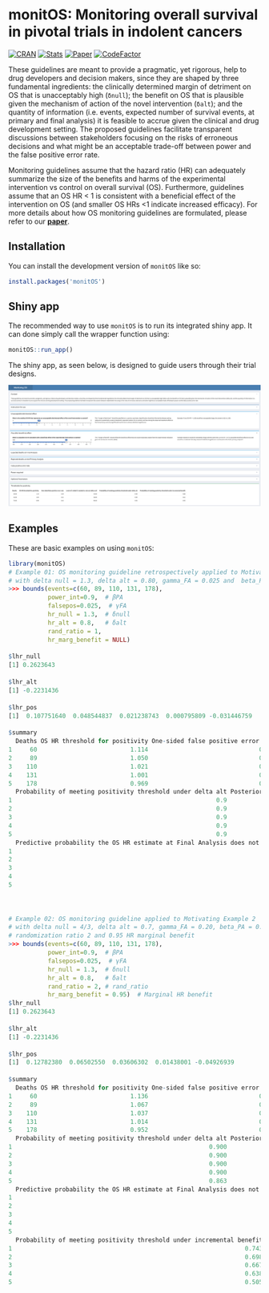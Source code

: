 # monitOS: Monitoring overall survival in pivotal trials in indolent cancers

<!-- badges: start -->

[![CRAN](https://www.r-pkg.org/badges/version-ago/monitOS)](https://CRAN.R-project.org/package=monitOS)
[![Stats](https://cranlogs.r-pkg.org/badges/grand-total/monitOS?color=brightgreen)](https://CRAN.R-project.org/package=monitOS)
[![Paper](https://img.shields.io/badge/SBR-Monitoring_Overall_Survival_in_Pivotal_Trials_in_Indolent_Cancers-blue)](https://www.tandfonline.com/doi/full/10.1080/19466315.2024.2365648)
[![CodeFactor](https://www.codefactor.io/repository/github/novartis/monitos/badge/main)](https://www.codefactor.io/repository/github/novartis/monitos/overview/main)
<!-- [![Preprint](https://img.shields.io/badge/arXiv-Monitoring_Overall_Survival_in_Pivotal_Trials_in_Indolent_Cancers-blue)](https://arxiv.org/abs/2310.20658) -->



<!-- badges: end -->

These guidelines are meant to provide a pragmatic, yet rigorous, help to drug developers and decision makers, since they are shaped by three fundamental ingredients: the clinically determined margin of detriment on OS that is unacceptably high (`δnull`); the benefit on OS that is plausible given the mechanism of action of the novel intervention (`δalt`); and the quantity of information (i.e. events, expected number of survival events, at primary and final analysis) it is feasible to accrue given the clinical and drug development setting. The proposed guidelines facilitate transparent discussions between stakeholders focusing on the risks of erroneous decisions and what might be an acceptable trade-off between power and the false positive error rate.

Monitoring guidelines assume that the hazard ratio (HR) can adequately summarize the size of the benefits and harms of the experimental intervention vs control on overall survival (OS). Furthermore, guidelines assume that an OS HR \< 1 is consistent with a beneficial effect of the intervention on OS (and smaller OS HRs \<1 indicate increased efficacy). For more details about how OS monitoring guidelines are formulated, please refer to our [**paper**](https://www.tandfonline.com/doi/full/10.1080/19466315.2024.2365648).

## Installation

You can install the development version of `monitOS` like so:

``` r
install.packages('monitOS')
```

## Shiny app

The recommended way to use `monitOS` is to run its integrated shiny app.
It can done simply call the wrapper function using:

``` r
monitOS::run_app()
```
The shiny app, as seen below, is designed to guide users through their trial designs.

![](man/figures/shiny.png)

## Examples

These are basic examples on using `monitOS`:

``` r
library(monitOS)
# Example 01: OS monitoring guideline retrospectively applied to Motivating Example 1
# with delta null = 1.3, delta alt = 0.80, gamma_FA = 0.025 and  beta_PA = 0.10.
>>> bounds(events=c(60, 89, 110, 131, 178),
           power_int=0.9,  # βPA
           falsepos=0.025,  # γFA
           hr_null = 1.3,  # δnull
           hr_alt = 0.8,   # δalt
           rand_ratio = 1,
           hr_marg_benefit = NULL)

$lhr_null
[1] 0.2623643

$lhr_alt
[1] -0.2231436

$lhr_pos
[1]  0.107751640  0.048544837  0.021238743  0.000795809 -0.031446759

$summary
  Deaths OS HR threshold for positivity One-sided false positive error rate Level of 2-sided CI needed to rule out delta null
1     60                          1.114                               0.275                                                45
2     89                          1.050                               0.157                                                69
3    110                          1.021                               0.103                                                79
4    131                          1.001                               0.067                                                87
5    178                          0.969                               0.025                                                95
  Probability of meeting positivity threshold under delta alt Posterior probability the true OS HR exceeds delta null given the data
1                                                         0.9                                                                  0.275
2                                                         0.9                                                                  0.157
3                                                         0.9                                                                  0.103
4                                                         0.9                                                                  0.067
5                                                         0.9                                                                  0.025
  Predictive probability the OS HR estimate at Final Analysis does not exceed the positivity threshold
1                                                                                               25.394
2                                                                                               29.681
3                                                                                               32.744
4                                                                                               35.977
5                                                                                                   NA



# Example 02: OS monitoring guideline applied to Motivating Example 2
# with delta null = 4/3, delta alt = 0.7, gamma_FA = 0.20, beta_PA = 0.1, 
# randomization ratio 2 and 0.95 HR marginal benefit
>>> bounds(events=c(60, 89, 110, 131, 178),
           power_int=0.9,  # βPA
           falsepos=0.025,  # γFA
           hr_null = 1.3,  # δnull
           hr_alt = 0.8,   # δalt
           rand_ratio = 2, # rand_ratio
           hr_marg_benefit = 0.95)  # Marginal HR benefit
$lhr_null
[1] 0.2623643

$lhr_alt
[1] -0.2231436

$lhr_pos
[1]  0.12782380  0.06502550  0.03606302  0.01438001 -0.04926939

$summary
  Deaths OS HR threshold for positivity One-sided false positive error rate Level of 2-sided CI needed to rule out delta null
1     60                          1.136                               0.312                                                38
2     89                          1.067                               0.190                                                62
3    110                          1.037                               0.132                                                74
4    131                          1.014                               0.090                                                82
5    178                          0.952                               0.025                                                95
  Probability of meeting positivity threshold under delta alt Posterior probability the true OS HR exceeds delta null given the data
1                                                       0.900                                                                  0.301
2                                                       0.900                                                                  0.176
3                                                       0.900                                                                  0.118
4                                                       0.900                                                                  0.078
5                                                       0.863                                                                  0.019
  Predictive probability the OS HR estimate at Final Analysis does not exceed the positivity threshold
1                                                                                               19.978
2                                                                                               22.290
3                                                                                               23.453
4                                                                                               23.921
5                                                                                                   NA
  Probability of meeting positivity threshold under incremental benefit
1                                                                 0.743
2                                                                 0.698
3                                                                 0.667
4                                                                 0.638
5                                                                 0.505
```
